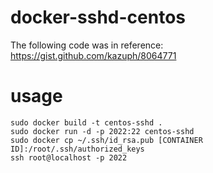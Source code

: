 # docker-sshd-centos

The following code was in reference: https://gist.github.com/kazuph/8064771

# usage

```
sudo docker build -t centos-sshd .
sudo docker run -d -p 2022:22 centos-sshd
sudo docker cp ~/.ssh/id_rsa.pub [CONTAINER ID]:/root/.ssh/authorized_keys
ssh root@localhost -p 2022
```
